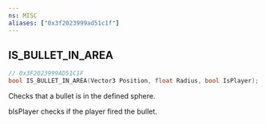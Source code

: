 ```yaml
---
ns: MISC
aliases: ["0x3f2023999ad51c1f"]
---
```

## IS_BULLET_IN_AREA

```c
// 0x3F2023999AD51C1F
bool IS_BULLET_IN_AREA(Vector3 Position, float Radius, bool IsPlayer);
```

Checks that a bullet is in the defined sphere.

bIsPlayer checks if the player fired the bullet.

